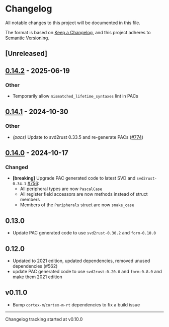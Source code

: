 # Changelog

All notable changes to this project will be documented in this file.

The format is based on [Keep a Changelog](https://keepachangelog.com/en/1.0.0/),
and this project adheres to [Semantic Versioning](https://semver.org/spec/v2.0.0.html).

## [Unreleased]

## [0.14.2](https://github.com/atsamd-rs/atsamd/compare/atsame51g-0.14.1...atsame51g-0.14.2) - 2025-06-19

### Other

- Temporarily allow `mismatched_lifetime_syntaxes` lint in PACs

## [0.14.1](https://github.com/atsamd-rs/atsamd/compare/atsame51g-0.14.0...atsame51g-0.14.1) - 2024-10-30

### Other

- *(pacs)* Update to svd2rust 0.33.5 and re-generate PACs ([#774](https://github.com/atsamd-rs/atsamd/pull/774))

## [0.14.0](https://github.com/atsamd-rs/atsamd/compare/atsame51g-0.13.0...atsame51g-0.14.0) - 2024-10-17

### Changed

- **[breaking]** Upgrade PAC generated code to latest SVD and `svd2rust-0.34.1` [#756](https://github.com/atsamd-rs/atsamd/pull/756):
  - All peripheral types are now `PascalCase`
  - All register field accessors are now methods instead of struct members
  - Members of the `Peripherals` struct are now `snake_case`

## 0.13.0

- Update PAC generated code to use `svd2rust-0.30.2` and `form-0.10.0`

## 0.12.0

- Updated to 2021 edition, updated dependencies, removed unused dependencies (#562)
- update PAC generated code to use `svd2rust-0.20.0` and `form-0.8.0` and make them 2021 edition

## v0.11.0

* Bump `cortex-m`/`cortex-m-rt` dependencies to fix a build issue

---

Changelog tracking started at v0.10.0
